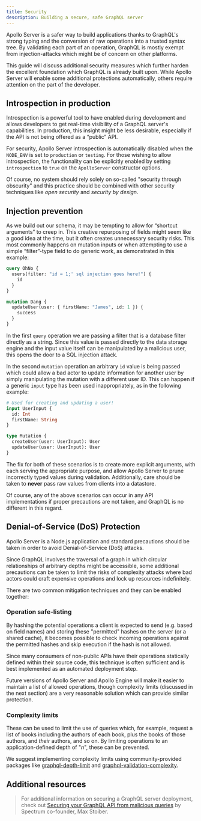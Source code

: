 ```yaml
---
title: Security
description: Building a secure, safe GraphQL server
---
```


Apollo Server is a safer way to build applications thanks to GraphQL's strong typing and the conversion of raw operations into a trusted syntax tree. By validating each part of an operation, GraphQL is mostly exempt from injection-attacks which might be of concern on other platforms.

This guide will discuss additional security measures which further harden the excellent foundation which GraphQL is already built upon. While Apollo Server will enable some additional protections automatically, others require attention on the part of the developer.

<h2 id="introspection">Introspection in production</h2>

Introspection is a powerful tool to have enabled during development and allows developers to get real-time visibility of a GraphQL server's capabilities. In production, this insight might be less desirable, especially if the API is not being offered as a “public” API.

For security, Apollo Server introspection is automatically disabled when the `NODE_ENV` is set to `production` or `testing`.  For those wishing to allow introspection, the functionality can be explicitly enabled by setting `introspection` to `true` on the `ApolloServer` constructor options.

Of course, no system should rely solely on so-called "security through obscurity" and this practice should be combined with other security techniques like _open security_ and _security by design_.

<h2 id="injection">Injection prevention</h2>

As we build out our schema, it may be tempting to allow for “shortcut arguments” to creep in. This creative repurposing of fields might seem like a good idea at the time, but it often creates unnecessary security risks.  This most commonly happens on mutation inputs or when attempting to use a simple “filter”-type field to do generic work, as demonstrated in this example:

```graphql
query OhNo {
  users(filter: "id = 1;' sql injection goes here!") {
    id
  }
}

mutation Dang {
  updateUser(user: { firstName: "James", id: 1 }) {
    success
  }
}
```

In the first `query` operation we are passing a filter that is a database filter directly as a string.  Since this value is passed directly to the data storage engine and the input value itself can be manipulated by a malicious user, this opens the door to a SQL injection attack.

In the second `mutation` operation an arbitrary `id` value is being passed which could allow a bad actor to update information for another user by simply manipulating the mutation with a different user ID.  This can happen if a generic `input` type has been used inappropriately, as in the following example:

```graphql
# Used for creating and updating a user!
input UserInput {
  id: Int
  firstName: String
}

type Mutation {
  createUser(user: UserInput): User
  updateUser(user: UserInput): User
}
```

The fix for both of these scenarios is to create more explicit arguments, with each serving the appropriate purpose, and allow Apollo Server to prune incorrectly typed values during validation.  Additionally, care should be taken to **never** pass raw values from clients into a datastore.

Of course, any of the above scenarios can occur in any API implementations if proper precautions are not taken, and GraphQL is no different in this regard.

<h2 id="dos">Denial-of-Service (DoS) Protection</h2>

Apollo Server is a Node.js application and standard precautions should be taken in order to avoid Denial-of-Service (DoS) attacks.

Since GraphQL involves the traversal of a graph in which circular relationships of arbitrary depths might be accessible, some additional precautions can be taken to limit the risks of complexity attacks where bad actors could craft expensive operations and lock up resources indefinitely.

There are two common mitigation techniques and they can be enabled together:

<h3 id="safe-listing">Operation safe-listing</h3>

By hashing the potential operations a client is expected to send (e.g. based on field names) and storing these "permitted" hashes on the server (or a shared cache), it becomes possible to check incoming operations against the permitted hashes and skip execution if the hash is not allowed.

Since many consumers of non-public APIs have their operations statically defined within their source code, this technique is often sufficient and is best implemented as an automated deployment step.

Future versions of Apollo Server and Apollo Engine will make it easier to maintain a list of allowed operations, though complexity limits (discussed in the next section) are a very reasonable solution which can provide similar protection.

<h3 id="complexity">Complexity limits</h3>

These can be used to limit the use of queries which, for example, request a list of books including the authors of each book, plus the books of those authors, and _their_ authors, and so on. By limiting operations to an application-defined depth of "_n_", these can be prevented.

We suggest implementing complexity limits using community-provided packages like [graphql-depth-limit](https://github.com/stems/graphql-depth-limit) and [graphql-validation-complexity](https://github.com/4Catalyzer/graphql-validation-complexity).

<h2 id="resources">Additional resources</h2>

> For additional information on securing a GraphQL server deployment, check out [Securing your GraphQL API from malicious queries](https://dev-blog.apollodata.com/securing-your-graphql-api-from-malicious-queries-16130a324a6b) by Spectrum co-founder, Max Stoiber.
